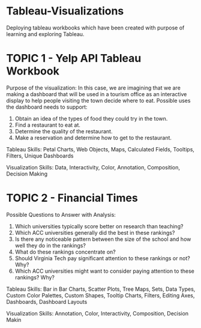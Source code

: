 # Tableau-Visualizations
Deploying tableau workbooks which have been created with purpose of learning and exploring Tableau.

# TOPIC 1 - Yelp API Tableau Workbook

Purpose of the visualization: 
In this case, we are imagining that we are 
making a dashboard that will be used in a tourism office as an interactive display to help people visiting 
the town decide where to eat. Possible uses the dashboard needs to support:
1. Obtain an idea of the types of food they could try in the town.
2. Find a restaurant to eat at.
3. Determine the quality of the restaurant.
4. Make a reservation and determine how to get to the restaurant.
 
Tableau Skills: 
Petal Charts, Web Objects, Maps, Calculated Fields, Tooltips, Filters, Unique Dashboards

Visualization Skills: 
Data, Interactivity, Color, Annotation, Composition, Decision Making

# TOPIC 2 - Financial Times

Possible Questions to Answer with Analysis:
1. Which universities typically score better on research than teaching?
2. Which ACC universities generally did the best in these rankings?
3. Is there any noticeable pattern between the size of the school and how well they do in the rankings?
4. What do these rankings concentrate on? 
5. Should Virginia Tech pay significant attention to these rankings or not? Why? 
6. Which ACC universities might want to consider paying attention to these rankings? Why?

Tableau Skills: 
Bar in Bar Charts, Scatter Plots, Tree Maps, Sets, Data Types, Custom Color Palettes, Custom Shapes, Tooltip Charts, Filters, Editing Axes, Dashboards, Dashboard Layouts

Visualization Skills: 
Annotation, Color, Interactivity, Composition, Decision Makin
